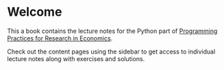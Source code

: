 # Welcome

This a book contains the lecture notes for the Python part of [Programming Practices for Research in Economics][pp4rs].

Check out the content pages using the sidebar to get access to individual lecture notes along with exercises and solutions.

[pp4rs]: https://pp4rs.github.io/